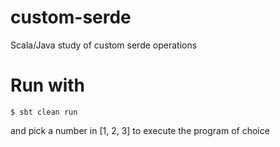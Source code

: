 # custom-serde
Scala/Java study of custom serde operations

# Run with

```
$ sbt clean run
```

and pick a number in [1, 2, 3] to execute the program of choice
